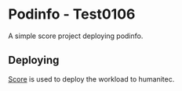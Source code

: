 # Podinfo - Test0106

A simple score project deploying podinfo.

## Deploying

[Score](https://score.dev/) is used to deploy the workload to humanitec.
